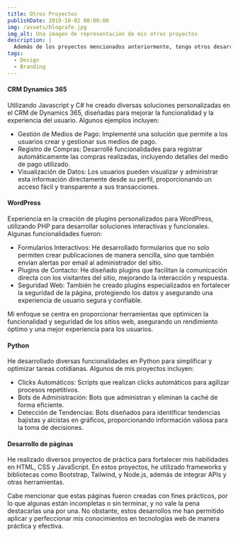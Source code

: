 ```yaml
---
title: Otros Proyectos
publishDate: 2019-10-02 00:00:00
img: /assets/blogcafe.jpg
img_alt: Una imagen de representación de mis otros proyectos
description: |
  Además de los proyectos mencionados anteriormente, tengo otros desarrollos que me gustaría compartir y destacar.
tags:
  - Design
  - Branding
---
```

#### CRM Dynamics 365

Utilizando Javascript y C# he creado diversas soluciones personalizadas en el CRM de Dynamics 365, diseñadas para mejorar la funcionalidad y la experiencia del usuario. Algunos ejemplos incluyen:

- Gestión de Medios de Pago: Implementé una solución que permite a los usuarios crear y gestionar sus medios de pago.
- Registro de Compras: Desarrollé funcionalidades para registrar automáticamente las compras realizadas, incluyendo detalles del medio de pago utilizado.
- Visualización de Datos: Los usuarios pueden visualizar y administrar esta información directamente desde su perfil, proporcionando un acceso fácil y transparente a sus transacciones.


#### WordPress

Experiencia en la creación de plugins personalizados para WordPress, utilizando PHP para desarrollar soluciones interactivas y funcionales. Algunas funcionalidades fueron:

- Formularios Interactivos: He desarrollado formularios que no solo permiten crear publicaciones de manera sencilla, sino que también envían alertas por email al administrador del sitio.
- Plugins de Contacto: He diseñado plugins que facilitan la comunicación directa con los visitantes del sitio, mejorando la interacción y respuesta.
- Seguridad Web: También he creado plugins especializados en fortalecer la seguridad de la página, protegiendo los datos y asegurando una experiencia de usuario segura y confiable.

Mi enfoque se centra en proporcionar herramientas que optimicen la funcionalidad y seguridad de los sitios web, asegurando un rendimiento óptimo y una mejor experiencia para los usuarios.

#### Python

He desarrollado diversas funcionalidades en Python para simplificar y optimizar tareas cotidianas. Algunos de mis proyectos incluyen:

- Clicks Automáticos: Scripts que realizan clicks automáticos para agilizar procesos repetitivos.
- Bots de Administración: Bots que administran y eliminan la caché de forma eficiente.
- Detección de Tendencias: Bots diseñados para identificar tendencias bajistas y alcistas en gráficos, proporcionando información valiosa para la toma de decisiones.

#### Desarrollo de páginas

He realizado diversos proyectos de práctica para fortalecer mis habilidades en HTML, CSS y JavaScript. En estos proyectos, he utilizado frameworks y bibliotecas como Bootstrap, Tailwind, y Node.js, además de integrar APIs y otras herramientas. 

Cabe mencionar que estas páginas fueron creadas con fines prácticos, por lo que algunas están incompletas o sin terminar, y no vale la pena destacarlas una por una. No obstante, estos desarrollos me han permitido aplicar y perfeccionar mis conocimientos en tecnologías web de manera práctica y efectiva.
